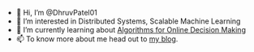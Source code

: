 - 👋 Hi, I’m @DhruvPatel01
- 👀 I’m interested in Distributed Systems, Scalable Machine Learning
- 🌱 I’m currently learning about [Algorithms for Online Decision Making](https://algorithmsbook.com/)
- 📫 To know more about me head out to [my blog](https://dhruvpatel01.github.io).

<!---
DhruvPatel01/DhruvPatel01 is a ✨ special ✨ repository because its `README.md` (this file) appears on your GitHub profile.
You can click the Preview link to take a look at your changes.
--->
